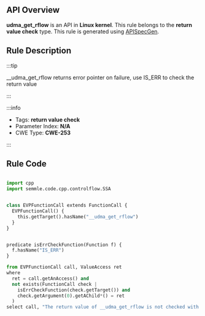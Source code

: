 ---
---


## API Overview
**udma_get_rflow** is an API in **Linux kernel**. This rule belongs to the **return value check** type. This rule is generated using [APISpecGen](../../tools/APISpecGen).
## Rule Description

:::tip

__udma_get_rflow returns error pointer on failure, use IS_ERR to check the return value

:::

:::info

- Tags: **return value check**
- Parameter Index: **N/A**
- CWE Type: **CWE-253**

:::

## Rule Code
```python

import cpp
import semmle.code.cpp.controlflow.SSA


class EVPFunctionCall extends FunctionCall {
  EVPFunctionCall() {
    this.getTarget().hasName("__udma_get_rflow")
  }
}


predicate isErrCheckFunction(Function f) {
  f.hasName("IS_ERR") 
}

from EVPFunctionCall call, ValueAccess ret
where
  ret = call.getAnAccess() and
  not exists(FunctionCall check |
    isErrCheckFunction(check.getTarget()) and
    check.getArgument(0).getAChild*() = ret
  )
select call, "The return value of __udma_get_rflow is not checked with IS_ERR."
    
```